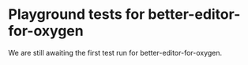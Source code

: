 # Playground tests for better-editor-for-oxygen
We are still awaiting the first test run for better-editor-for-oxygen.
